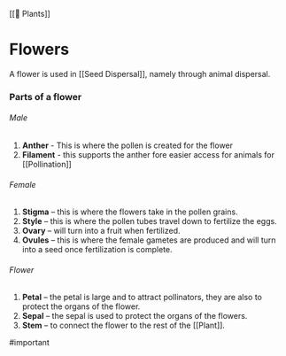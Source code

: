 [[🌱 Plants]]
# Flowers
A flower is used in [[Seed Dispersal]], namely through animal dispersal.

### Parts of a flower
###### Male
1. **Anther** - This is where the pollen is created for the flower
2. **Filament** - this supports the anther fore easier access for animals for [[Pollination]]
###### Female
 1. **Stigma** – this is where the flowers take in the pollen grains.
 2. **Style** – this is where the pollen tubes travel down to fertilize the eggs.
 3. **Ovary** – will turn into a fruit when fertilized.
 4. **Ovules** – this is where the female gametes are produced and will turn into a seed once fertilization is complete.
###### Flower
 1. **Petal** – the petal is large and to attract pollinators, they are also to protect the organs of the flower.
 2. **Sepal** – the sepal is used to protect the organs of the flowers.
 3. **Stem** – to connect the flower to the rest of the [[Plant]].

#important 